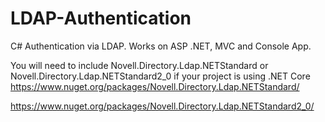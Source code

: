 # LDAP-Authentication
C# Authentication via LDAP. Works on ASP .NET, MVC and Console App.

You will need to include Novell.Directory.Ldap.NETStandard or Novell.Directory.Ldap.NETStandard2_0 if your project is using .NET Core  https://www.nuget.org/packages/Novell.Directory.Ldap.NETStandard/

 https://www.nuget.org/packages/Novell.Directory.Ldap.NETStandard2_0/
